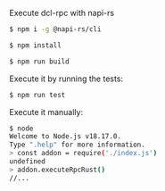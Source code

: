 Execute dcl-rpc with napi-rs

```bash
$ npm i -g @napi-rs/cli
```

```bash
$ npm install
```

```bash
$ npm run build
```

Execute it by running the tests:

```bash
$ npm run test
```

Execute it manually:
```bash
$ node 
Welcome to Node.js v18.17.0.
Type ".help" for more information.
> const addon = require('./index.js')
undefined
> addon.executeRpcRust()
//...
```